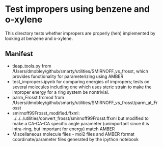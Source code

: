 # Test impropers using benzene and o-xylene
This directory tests whether impropers are properly (heh) implemented by looking at benzene and o-xylene.

## Manifest
- tleap_tools.py from /Users/dmobley/github/smarty/utilities/SMIRNOFF_vs_frosst, which provides functionality for parameterizing using AMBER
- test_impropers.ipynb for comparing energies of impropers; tests on several molecules including one which uses steric strain to make the improper energy for a ring system be nontrivial.
- parm_Frosst.frcmod from /Users/dmobley/github/smarty/utilities/SMIRNOFF_vs_frosst/parm_at_Frosst
- smirnoff99Frosst_modified.ffxml: ../../../utilities/convert_frosst/smirnoff99Frosst.ffxml but modified to make a CA-CA-CA specific angle parameter (unimportant since it is intra-ring, but important for energy) match AMBER
- Miscellaneous molecule files - mol2 files and AMBER format coordinate/parameter files generated by the ipython notebook
